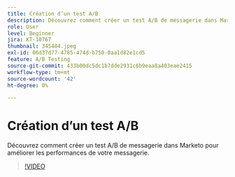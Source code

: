 ```yaml
---
title: Création d’un test A/B
description: Découvrez comment créer un test A/B de messagerie dans Marketo pour améliorer les performances de votre messagerie.
role: User
level: Beginner
jira: KT-10767
thumbnail: 345484.jpeg
exl-id: 06d37d77-4785-474d-b750-0aa1d82e1cd5
feature: A/B Testing
source-git-commit: 433b00dc5dc1b7dde2931c6b9eaa8a403eae2415
workflow-type: tm+mt
source-wordcount: '42'
ht-degree: 0%

---
```


# Création d’un test A/B

Découvrez comment créer un test A/B de messagerie dans Marketo pour améliorer les performances de votre messagerie.

>[!VIDEO](https://video.tv.adobe.com/v/345484/?quality=12&learn=on)
